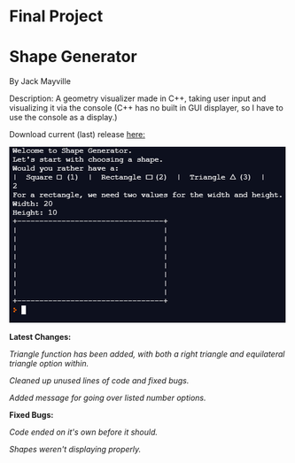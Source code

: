 # Final Project

# Shape Generator
By Jack Mayville

Description:
A geometry visualizer made in C++, taking user input and visualizing it via the console (C++ has no built in GUI displayer, so I have to use the console as a display.)

Download current (last) release [here:](https://github.com/JackSuperior/Finalproject/blob/gh-pages/srcPHASETHREESUB/shapegenfinalrelease.zip)

![Shapegen](https://github.com/JackSuperior/Finalproject/blob/gh-pages/src/shapeupd.PNG)

**Latest Changes:**

*Triangle function has been added, with both a right triangle and equilateral triangle option within.*

*Cleaned up unused lines of code and fixed bugs.*

*Added message for going over listed number options.*

**Fixed Bugs:** 

*Code ended on it's own before it should.*

*Shapes weren't displaying properly.*
